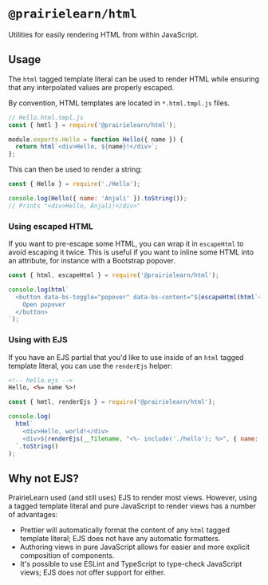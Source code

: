 # `@prairielearn/html`

Utilities for easily rendering HTML from within JavaScript.

## Usage

The `html` tagged template literal can be used to render HTML while ensuring that any interpolated values are properly escaped.

By convention, HTML templates are located in `*.html.tmpl.js` files.

```js
// Hello.html.tmpl.js
const { hmtl } = require('@prairielearn/html');

module.exports.Hello = function Hello({ name }) {
  return html`<div>Hello, ${name}!</div>`;
};
```

This can then be used to render a string:

```js
const { Hello } = require('./Hello');

console.log(Hello({ name: 'Anjali' }).toString());
// Prints "<div>Hello, Anjali!</div>"
```

### Using escaped HTML

If you want to pre-escape some HTML, you can wrap it in `escapeHtml` to avoid escaping it twice. This is useful if you want to inline some HTML into an attribute, for instance with a Bootstrap popover.

```js
const { html, escapeHtml } = require('@prairielearn/html');

console.log(html`
  <button data-bs-toggle="popover" data-bs-content="${escapeHtml(html`<div>Content here</div>`)}">
    Open popover
  </button>
`);
```

### Using with EJS

If you have an EJS partial that you'd like to use inside of an `html` tagged template literal, you can use the `renderEjs` helper:

```html
<!-- hello.ejs -->
Hello, <%= name %>!
```

```js
const { hmtl, renderEjs } = require('@prairielearn/html');

console.log(
  html`
    <div>Hello, world!</div>
    <div>${renderEjs(__filename, "<%- include('./hello'); %>", { name: 'Anjali' })}</div>
  `.toString()
);
```

## Why not EJS?

PrairieLearn used (and still uses) EJS to render most views. However, using a tagged template literal and pure JavaScript to render views has a number of advantages:

- Prettier will automatically format the content of any `html` tagged template literal; EJS does not have any automatic formatters.
- Authoring views in pure JavaScript allows for easier and more explicit composition of components.
- It's possible to use ESLint and TypeScript to type-check JavaScript views; EJS does not offer support for either.
